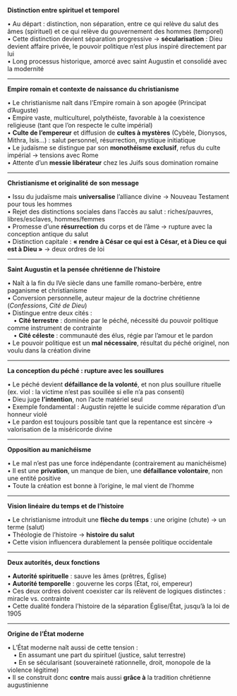 **Distinction entre spirituel et temporel**

• Au départ : distinction, non séparation, entre ce qui relève du salut des âmes (spirituel) et ce qui relève du gouvernement des hommes (temporel)  
• Cette distinction devient séparation progressive → **sécularisation** : Dieu devient affaire privée, le pouvoir politique n’est plus inspiré directement par lui  
• Long processus historique, amorcé avec saint Augustin et consolidé avec la modernité

---

**Empire romain et contexte de naissance du christianisme**

• Le christianisme naît dans l’Empire romain à son apogée (Principat d’Auguste)  
• Empire vaste, multiculturel, polythéiste, favorable à la coexistence religieuse (tant que l’on respecte le culte impérial)  
• **Culte de l’empereur** et diffusion de **cultes à mystères** (Cybèle, Dionysos, Mithra, Isis...) : salut personnel, résurrection, mystique initiatique  
• Le judaïsme se distingue par son **monothéisme exclusif**, refus du culte impérial → tensions avec Rome  
• Attente d’un **messie libérateur** chez les Juifs sous domination romaine

---

**Christianisme et originalité de son message**

• Issu du judaïsme mais **universalise** l’alliance divine → Nouveau Testament pour tous les hommes  
• Rejet des distinctions sociales dans l’accès au salut : riches/pauvres, libres/esclaves, hommes/femmes  
• Promesse d’une **résurrection** du corps et de l’âme → rupture avec la conception antique du salut  
• Distinction capitale : **« rendre à César ce qui est à César, et à Dieu ce qui est à Dieu »** → deux ordres de loi

---

**Saint Augustin et la pensée chrétienne de l’histoire**

• Naît à la fin du IVe siècle dans une famille romano-berbère, entre paganisme et christianisme  
• Conversion personnelle, auteur majeur de la doctrine chrétienne (_Confessions_, _Cité de Dieu_)  
• Distingue entre deux cités :  
 • **Cité terrestre** : dominée par le péché, nécessité du pouvoir politique comme instrument de contrainte  
 • **Cité céleste** : communauté des élus, régie par l’amour et le pardon  
• Le pouvoir politique est un **mal nécessaire**, résultat du péché originel, non voulu dans la création divine

---

**La conception du péché : rupture avec les souillures**

• Le péché devient **défaillance de la volonté**, et non plus souillure rituelle (ex. viol : la victime n’est pas souillée si elle n’a pas consenti)  
• Dieu juge **l’intention**, non l’acte matériel seul  
• Exemple fondamental : Augustin rejette le suicide comme réparation d’un honneur violé  
• Le pardon est toujours possible tant que la repentance est sincère → valorisation de la miséricorde divine

---

**Opposition au manichéisme**

• Le mal n’est pas une force indépendante (contrairement au manichéisme)  
• Il est une **privation**, un manque de bien, une **défaillance volontaire**, non une entité positive  
• Toute la création est bonne à l’origine, le mal vient de l’homme

---

**Vision linéaire du temps et de l’histoire**

• Le christianisme introduit une **flèche du temps** : une origine (chute) → un terme (salut)  
• Théologie de l’histoire → **histoire du salut**  
• Cette vision influencera durablement la pensée politique occidentale

---

**Deux autorités, deux fonctions**

• **Autorité spirituelle** : sauve les âmes (prêtres, Église)  
• **Autorité temporelle** : gouverne les corps (État, roi, empereur)  
• Ces deux ordres doivent coexister car ils relèvent de logiques distinctes : miracle vs. contrainte  
• Cette dualité fondera l’histoire de la séparation Église/État, jusqu’à la loi de 1905

---

**Origine de l’État moderne**

• L’État moderne naît aussi de cette tension :  
 • En assumant une part du spirituel (justice, salut terrestre)  
 • En se sécularisant (souveraineté rationnelle, droit, monopole de la violence légitime)  
• Il se construit donc **contre** mais aussi **grâce à** la tradition chrétienne augustinienne
